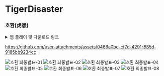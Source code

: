 # TigerDisaster

### 호환(虎患)

<details>
<summary> 웹 플레이 및 다운로드 링크 </summary>
<div markdown="1">    
  
 https://hyunmin0809.itch.io/6teamtigerdisaster (웹)

 
 https://drive.google.com/drive/folders/1-HyNZKNUXCPx-5ngwIukYTmgZ0mrfWBt?usp=drive_link (안드로이드/PC)
  
</div>
</details>

https://github.com/user-attachments/assets/0466a0bc-cf7d-4291-885d-9185bb9234cc

![호환 최종발표-01](https://github.com/user-attachments/assets/6e6e1eeb-07fc-44aa-a9a0-5173451f47fc)
![호환 최종발표-02](https://github.com/user-attachments/assets/11c21ea3-9093-44d0-a08d-07d0cc1b8b20)
![호환 최종발표-03](https://github.com/user-attachments/assets/58d5c31d-bd4a-4213-b603-06ce5983ce0d)
![호환 최종발표-04](https://github.com/user-attachments/assets/34a59c05-9399-4ef7-98f9-9a78caf2fa04)
![호환 최종발표-05](https://github.com/user-attachments/assets/384eb28b-7d9d-4958-a8ce-76733442aeab)
![호환 최종발표-06](https://github.com/user-attachments/assets/e1ae5a1c-39b5-4576-8b11-365f3581f09b)
![호환 최종발표-07](https://github.com/user-attachments/assets/3c27d4fc-db94-41d4-8e7d-443edc2d6e86)
![호환 최종발표-08](https://github.com/user-attachments/assets/d792ab8b-1fed-4468-bec2-2c0094c8d02b)
